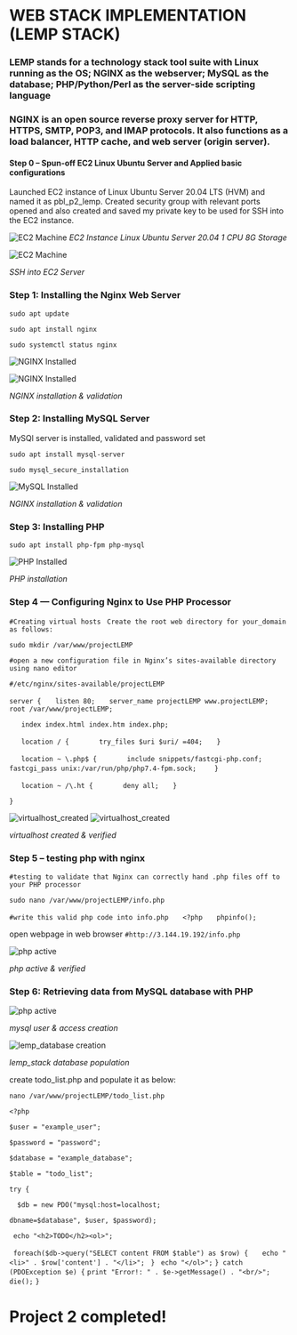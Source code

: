 # WEB STACK IMPLEMENTATION (LEMP STACK)

### LEMP stands for a technology stack tool suite with Linux running as the OS; NGINX as the webserver; MySQL as the database; PHP/Python/Perl as the server-side scripting language 

### NGINX is an open source reverse proxy server for HTTP, HTTPS, SMTP, POP3, and IMAP protocols. It also functions as a load balancer, HTTP cache, and web server (origin server).


#### Step 0 – Spun-off EC2 Linux Ubuntu Server and Applied basic configurations

Launched EC2 instance of Linux Ubuntu Server 20.04 LTS (HVM) and named it as pbl_p2_lemp. Created security group with relevant ports opened and also created and saved my private key to be used for SSH into the EC2 instance.

![EC2 Machine](./images/EC2_instance.PNG)
*EC2 Instance Linux Ubuntu Server 20.04 1 CPU 8G Storage*


![EC2 Machine](./images/SSH_into_EC2_Server.PNG)

*SSH into EC2 Server*

### Step 1: Installing the Nginx Web Server

`sudo apt update`

`sudo apt install nginx`

`sudo systemctl status nginx`

![NGINX Installed](./images/install_nginx.PNG)


![NGINX Installed](./images/NGINX_server_running.PNG)

*NGINX installation & validation*

### Step 2: Installing MySQL Server

MySQl server is installed, validated and password set

`sudo apt install mysql-server`

`sudo mysql_secure_installation`

![MySQL Installed](./images/mysql_installed.PNG)

*NGINX installation & validation*

### Step 3: Installing PHP

`sudo apt install php-fpm php-mysql`

![PHP Installed](./images/php_installed.PNG)

*PHP installation*

### Step 4 — Configuring Nginx to Use PHP Processor

`#Creating virtual hosts `
`Create the root web directory for your_domain as follows:`

`sudo mkdir /var/www/projectLEMP`

`#open a new configuration file in Nginx’s sites-available directory using nano editor`

`#/etc/nginx/sites-available/projectLEMP`

`server {`
`   listen 80;`
`   server_name projectLEMP www.projectLEMP;`
`   root /var/www/projectLEMP;`

`   index index.html index.htm index.php;`

`   location / {`
`       try_files $uri $uri/ =404;`
`   }`

`   location ~ \.php$ {`
`       include snippets/fastcgi-php.conf;`
`       fastcgi_pass unix:/var/run/php/php7.4-fpm.sock;`
`    }`

`   location ~ /\.ht {`
`       deny all;`
`   }`

`}`

![virtualhost_created](./images/Virtualhost_created.PNG)
![virtualhost_created](./images/Virtualhost_webpage.PNG)

*virtualhost created & verified*

### Step 5 – testing php with nginx

`#testing to validate that Nginx can correctly hand .php files off to your PHP processor`

`sudo nano /var/www/projectLEMP/info.php`

`#write this valid php code into info.php`
`   <?php`
`   phpinfo();`

open webpage in web browser
    `#http://3.144.19.192/info.php`

![php active](./images/php_active.PNG)

*php active & verified*

### Step 6: Retrieving data from MySQL database with PHP

![php active](./images/mysql_user&access.PNG)

*mysql user & access creation*


![lemp_database creation](./images/lemp_stack_database.PNG)

*lemp_stack database population*

create todo_list.php and populate it as below:

`nano /var/www/projectLEMP/todo_list.php`

`<?php`

`$user = "example_user";`

`$password = "password";`

`$database = "example_database";`

`$table = "todo_list";`


`try {`

`  $db = new PDO("mysql:host=localhost;` 

`dbname=$database", $user, $password);`

 ` echo "<h2>TODO</h2><ol>";`
 
 ` foreach($db->query("SELECT content FROM $table") as $row) {`
 `   echo "<li>" . $row['content'] . "</li>";`
 ` }`
 ` echo "</ol>";`
`} catch (PDOException $e) {`
    `print "Error!: " . $e->getMessage() . "<br/>";`
   ` die();`
`}`

# Project 2 completed!